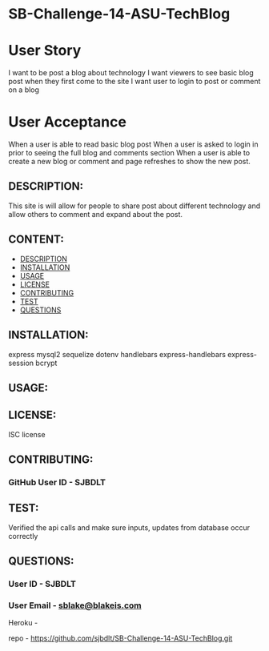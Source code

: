 # SB-Challenge-14-ASU-TechBlog

# User Story

I want to be post a blog about technology
I want viewers to see basic blog post when they first come to the site
I want user to login to post or comment on a blog

# User Acceptance

When a user is able to read basic blog post
When a user is asked to login in prior to seeing the full blog and comments section
When a user is able to create a new blog or comment and page refreshes to show the new post.



## DESCRIPTION:

This site is will allow for people to share post about different technology and allow others to comment and expand about the post.

## CONTENT:

* [DESCRIPTION](#description)
* [INSTALLATION](#installation)
* [USAGE](#usage)
* [LICENSE](#license)
* [CONTRIBUTING](#contributing)
* [TEST](#test)
* [QUESTIONS](#questions)

## INSTALLATION:

express
mysql2
sequelize
dotenv
handlebars
express-handlebars
express-session
bcrypt

## USAGE:

## LICENSE:

ISC license

## CONTRIBUTING:

### GitHub User ID - SJBDLT

## TEST:

Verified the api calls and make sure inputs, updates from database occur correctly

## QUESTIONS:

### User ID - SJBDLT
### User Email - sblake@blakeis.com

Heroku - 

repo - https://github.com/sjbdlt/SB-Challenge-14-ASU-TechBlog.git
